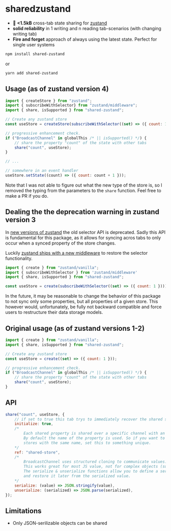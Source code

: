# sharedzustand

-   :octopus: **<1.5kB** cross-tab state sharing for [zustand](https://github.com/react-spring/zustand)
-   **solid reliability** in 1 writing and n reading tab-scenarios (with changing writing tab)
-   **Fire and forget** approach of always using the latest state. Perfect for single user systems

```sh
npm install shared-zustand
```

or

```sh
yarn add shared-zustand
```

## Usage (as of zustand version 4)

```js
import { createStore } from "zustand";
import { subscribeWithSelector} from "zustand/middleware";
import { share, isSupported } from "shared-zustand";

// Create any zustand store
const useStore = createStore(subscribeWithSelector((set) => ({ count: 1 })));

// progressive enhancement check.
if ("BroadcastChannel" in globalThis /* || isSupported() */) {
    // share the property "count" of the state with other tabs
    share("count", useStore);
}

// ...

// somewhere in an event handler
useStore.setState((count) => ({ count: count + 1 }));
```

Note that I was not able to figure out what the new type of the store is, so I removed the typing from the parameters to the `share` function. Feel free to make a PR if you do.

## Dealing the the deprecation warning in zustand version 3

In [new versions of zustand](https://github.com/pmndrs/zustand/pull/603) the old selector API is deprecated. Sadly this API is fundamental for this package, as it allows for syncing acros tabs to only occur when a synced property of the store changes.

Luckily [zustand ships with a new middleware](https://github.com/pmndrs/zustand#using-subscribe-with-selector) to restore the selector functionality.

```js
import { create } from "zustand/vanilla";
import { subscribeWithSelector } from 'zustand/middleware'
import { share, isSupported } from "shared-zustand";

const useStore = create(subscribeWithSelector((set) => ({ count: 1 })));
```

In the future, it may be reasonable to change the behavior of this package to not sync only some properties, but all properties of a given store. This however would, unfortunately, be fully not backward compatible and force users to restructure their data storage models.

## Original usage (as of zustand versions 1-2)

```js
import { create } from "zustand/vanilla";
import { share, isSupported } from "shared-zustand";

// Create any zustand store
const useStore = create((set) => ({ count: 1 }));

// progressive enhancement check.
if ("BroadcastChannel" in globalThis /* || isSupported() */) {
    // share the property "count" of the state with other tabs
    share("count", useStore);
}
```


## API

```js
share("count", useStore, {
    // if set to true this tab trys to immediately recover the shared state from another tab.
    initialize: true,
    /*
        Each shared property is shared over a specific channel with an name that has to be unique.
        By default the name of the property is used. So if you want to share properties from different
        stores with the same name, set this to something unique.
    */
    ref: "shared-store",
    /*
        BroadcastChannel uses structured cloning to communicate values.
        This works great for most JS value, not for complex objects (such as instances of classes) however.
        The serialize & unserialize functions allow you to define a serialized representation for a complex object
        and restore it later from the serialized value.
    */
    serialize: (value) => JSON.stringify(value),
    unserialize: (serialized) => JSON.parse(serialized),
});
```

## Limitations

- Only JSON-serilizable objects can be shared
